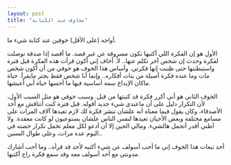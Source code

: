 ```yaml
---
layout: post
title: "مخاوف عند الكتابة"
---
```


أواجه (على الأقل) خوفين عند كتابة شيء ما.

الأول هو إن الفكرة اللي أكتبها تكون مسروقة عن غير قصد. ما أقصد إذا صدفة توصلت لفكرة وحدث إن شخص آخر تكلم عنها.. لأ. أخاف إني أكون قرأت هذه الفكرة قبل فترة واستبطنتها حتى ظننت إنها فكرتي. وأساس هذا الخوف هو خوفي من أن أكون شخص مات وما عنده فكرة أصيلة من بنات أفكاره.. وإنما أنا شخص فقط يجتر مايقرأ. حياة ماكان الإبداع سمة أساسية فيها ما أحسها حياة أبي أعيشها.

الخوف الثاني هو أني أكرر فكرة قد كتبتها من قبل. وسبب خوفي هو مثل السبب الأول، لأن التكرار دليل على أن ماعندي شيء جديد أقوله. قبل فترة كنت أتناقش مع أحد الأصدقاء، وكان يقول فيما معناه أنه علشان تنشر فكرة لك لازم تعيدها آلاف المرات على مسامع مختلفة وبعض الأحيان تعيدها لنفس الناس علشان يستوعبون لو كانت معقدة. ولا أظني أقدر أتحمل هالشيء. ومالي الحين إلا أن أدعو لكل معلم تحمل تكرار حصته في اليوم عدة مرات، وعلى طوال السنين.. 

أحد تبعات هذا الخوف إني ما أحب أسولف عن شيء أكتبه لأحد قد قرأه.. وما أحب أشارك مدونتي مع أحد أسولف معه وقد سمع فكرة راح أكتبها. 